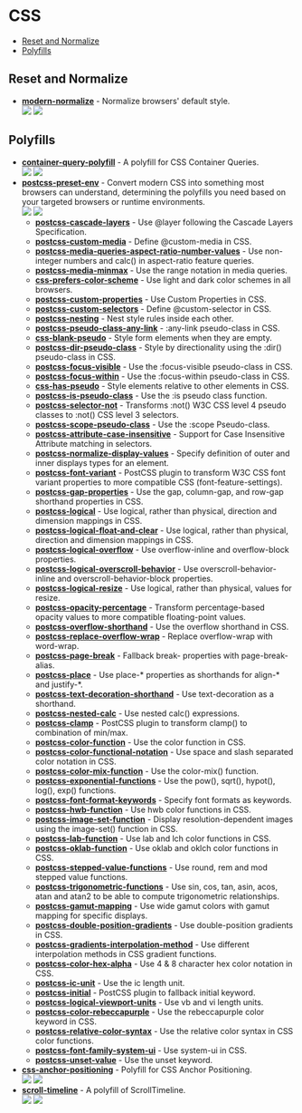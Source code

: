 # CSS

- [Reset and Normalize](#reset-and-normalize)
- [Polyfills](#polyfills)

## Reset and Normalize

- **[modern-normalize](https://github.com/sindresorhus/modern-normalize)** - Normalize browsers' default style.  
  ![](https://img.shields.io/github/stars/sindresorhus/modern-normalize?style=social&label=Star)
  ![](https://img.shields.io/github/last-commit/sindresorhus/modern-normalize?style=social&label=Update)

## Polyfills

- **[container-query-polyfill](https://github.com/GoogleChromeLabs/container-query-polyfill)** - A polyfill for CSS Container Queries.  
  ![](https://img.shields.io/github/stars/GoogleChromeLabs/container-query-polyfill?style=social&label=Star)
  ![](https://img.shields.io/github/last-commit/GoogleChromeLabs/container-query-polyfill?style=social&label=Update)
- **[postcss-preset-env](https://github.com/csstools/postcss-plugins/tree/main/plugin-packs/postcss-preset-env)** - Convert modern CSS into something most browsers can understand, determining the polyfills you need based on your targeted browsers or runtime environments.  
  ![](https://img.shields.io/github/stars/csstools/postcss-plugins?style=social&label=Star)
  ![](https://img.shields.io/github/last-commit/csstools/postcss-plugins?style=social&label=Update)
  - **[postcss-cascade-layers](https://github.com/csstools/postcss-plugins/tree/main/plugins/postcss-cascade-layers)** - Use @layer following the Cascade Layers Specification.
  - **[postcss-custom-media](https://github.com/csstools/postcss-plugins/tree/main/plugins/postcss-custom-media)** - Define @custom-media in CSS.
  - **[postcss-media-queries-aspect-ratio-number-values](https://github.com/csstools/postcss-plugins/tree/main/plugins/postcss-media-queries-aspect-ratio-number-values)** - Use non-integer numbers and calc() in aspect-ratio feature queries.
  - **[postcss-media-minmax](https://github.com/csstools/postcss-plugins/tree/main/plugins/postcss-media-minmax)** - Use the range notation in media queries.
  - **[css-prefers-color-scheme](https://github.com/csstools/postcss-plugins/tree/main/plugins/css-prefers-color-scheme)** - Use light and dark color schemes in all browsers.
  - **[postcss-custom-properties](https://github.com/csstools/postcss-plugins/tree/main/plugins/postcss-custom-properties)** - Use Custom Properties in CSS.
  - **[postcss-custom-selectors](https://github.com/csstools/postcss-plugins/tree/main/plugins/postcss-custom-selectors)** - Define @custom-selector in CSS.
  - **[postcss-nesting](https://github.com/csstools/postcss-plugins/tree/main/plugins/postcss-nesting)** - Nest style rules inside each other.
  - **[postcss-pseudo-class-any-link](https://github.com/csstools/postcss-plugins/tree/main/plugins/postcss-pseudo-class-any-link)** - :any-link pseudo-class in CSS.
  - **[css-blank-pseudo](https://github.com/csstools/postcss-plugins/tree/main/plugins/css-blank-pseudo)** - Style form elements when they are empty.
  - **[postcss-dir-pseudo-class](https://github.com/csstools/postcss-plugins/tree/main/plugins/postcss-dir-pseudo-class)** - Style by directionality using the :dir() pseudo-class in CSS.
  - **[postcss-focus-visible](https://github.com/csstools/postcss-plugins/tree/main/plugins/postcss-focus-visible)** - Use the :focus-visible pseudo-class in CSS.
  - **[postcss-focus-within](https://github.com/csstools/postcss-plugins/tree/main/plugins/postcss-focus-within)** - Use the :focus-within pseudo-class in CSS.
  - **[css-has-pseudo](https://github.com/csstools/postcss-plugins/tree/main/plugins/css-has-pseudo)** - Style elements relative to other elements in CSS.
  - **[postcss-is-pseudo-class](https://github.com/csstools/postcss-plugins/tree/main/plugins/postcss-is-pseudo-class)** - Use the :is pseudo class function.
  - **[postcss-selector-not](https://github.com/csstools/postcss-plugins/tree/main/plugins/postcss-selector-not)** - Transforms :not() W3C CSS level 4 pseudo classes to :not() CSS level 3 selectors.
  - **[postcss-scope-pseudo-class](https://github.com/csstools/postcss-plugins/tree/main/plugins/postcss-scope-pseudo-class)** - Use the :scope Pseudo-class.
  - **[postcss-attribute-case-insensitive](https://github.com/csstools/postcss-plugins/tree/main/plugins/postcss-attribute-case-insensitive)** - Support for Case Insensitive Attribute matching in selectors.
  - **[postcss-normalize-display-values](https://github.com/csstools/postcss-plugins/tree/main/plugins/postcss-normalize-display-values)** - Specify definition of outer and inner displays types for an element.
  - **[postcss-font-variant](https://github.com/postcss/postcss-font-variant)** - PostCSS plugin to transform W3C CSS font variant properties to more compatible CSS (font-feature-settings).
  - **[postcss-gap-properties](https://github.com/csstools/postcss-plugins/tree/main/plugins/postcss-gap-properties)** - Use the gap, column-gap, and row-gap shorthand properties in CSS.
  - **[postcss-logical](https://github.com/csstools/postcss-plugins/tree/main/plugins/postcss-logical)** - Use logical, rather than physical, direction and dimension mappings in CSS.
  - **[postcss-logical-float-and-clear](https://github.com/csstools/postcss-plugins/tree/main/plugins/postcss-logical-float-and-clear)** - Use logical, rather than physical, direction and dimension mappings in CSS.
  - **[postcss-logical-overflow](https://github.com/csstools/postcss-plugins/tree/main/plugins/postcss-logical-overflow)** - Use overflow-inline and overflow-block properties.
  - **[postcss-logical-overscroll-behavior](https://github.com/csstools/postcss-plugins/tree/main/plugins/postcss-logical-overscroll-behavior)** - Use overscroll-behavior-inline and overscroll-behavior-block properties.
  - **[postcss-logical-resize](https://github.com/csstools/postcss-plugins/tree/main/plugins/postcss-logical-resize)** - Use logical, rather than physical, values for resize.
  - **[postcss-opacity-percentage](https://github.com/mrcgrtz/postcss-opacity-percentage)** - Transform percentage-based opacity values to more compatible floating-point values.
  - **[postcss-overflow-shorthand](https://github.com/csstools/postcss-plugins/tree/main/plugins/postcss-overflow-shorthand)** - Use the overflow shorthand in CSS.
  - **[postcss-replace-overflow-wrap](https://github.com/mattdimu/postcss-replace-overflow-wrap)** - Replace overflow-wrap with word-wrap.
  - **[postcss-page-break](https://github.com/shrpne/postcss-page-break)** - Fallback break- properties with page-break- alias.
  - **[postcss-place](https://github.com/csstools/postcss-plugins/tree/main/plugins/postcss-place)** - Use place-* properties as shorthands for align-* and justify-*.
  - **[postcss-text-decoration-shorthand](https://github.com/csstools/postcss-plugins/tree/main/plugins/postcss-text-decoration-shorthand)** - Use text-decoration as a shorthand.
  - **[postcss-nested-calc](https://github.com/csstools/postcss-plugins/tree/main/plugins/postcss-nested-calc)** - Use nested calc() expressions.
  - **[postcss-clamp](https://github.com/polemius/postcss-clamp)** - PostCSS plugin to transform clamp() to combination of min/max.
  - **[postcss-color-function](https://github.com/csstools/postcss-plugins/tree/main/plugins/postcss-color-function)** - Use the color function in CSS.
  - **[postcss-color-functional-notation](https://github.com/csstools/postcss-plugins/tree/main/plugins/postcss-color-functional-notation)** - Use space and slash separated color notation in CSS.
  - **[postcss-color-mix-function](https://github.com/csstools/postcss-plugins/tree/main/plugins/postcss-color-mix-function)** - Use the color-mix() function.
  - **[postcss-exponential-functions](https://github.com/csstools/postcss-plugins/tree/main/plugins/postcss-exponential-functions)** - Use the pow(), sqrt(), hypot(), log(), exp() functions.
  - **[postcss-font-format-keywords](https://github.com/csstools/postcss-plugins/tree/main/plugins/postcss-font-format-keywords)** - Specify font formats as keywords.
  - **[postcss-hwb-function](https://github.com/csstools/postcss-plugins/tree/main/plugins/postcss-hwb-function)** - Use hwb color functions in CSS.
  - **[postcss-image-set-function](https://github.com/csstools/postcss-plugins/tree/main/plugins/postcss-image-set-function)** - Display resolution-dependent images using the image-set() function in CSS.
  - **[postcss-lab-function](https://github.com/csstools/postcss-plugins/tree/main/plugins/postcss-lab-function)** - Use lab and lch color functions in CSS.
  - **[postcss-oklab-function](https://github.com/csstools/postcss-plugins/tree/main/plugins/postcss-oklab-function)** - Use oklab and oklch color functions in CSS.
  - **[postcss-stepped-value-functions](https://github.com/csstools/postcss-plugins/tree/main/plugins/postcss-stepped-value-functions)** - Use round, rem and mod stepped value functions.
  - **[postcss-trigonometric-functions](https://github.com/csstools/postcss-plugins/tree/main/plugins/postcss-trigonometric-functions)** - Use sin, cos, tan, asin, acos, atan and atan2 to be able to compute trigonometric relationships.
  - **[postcss-gamut-mapping](https://github.com/csstools/postcss-plugins/tree/main/plugins/postcss-gamut-mapping)** - Use wide gamut colors with gamut mapping for specific displays.
  - **[postcss-double-position-gradients](https://github.com/csstools/postcss-plugins/tree/main/plugins/postcss-double-position-gradients)** - Use double-position gradients in CSS.
  - **[postcss-gradients-interpolation-method](https://github.com/csstools/postcss-plugins/tree/main/plugins/postcss-gradients-interpolation-method)** - Use different interpolation methods in CSS gradient functions.
  - **[postcss-color-hex-alpha](https://github.com/csstools/postcss-plugins/tree/main/plugins/postcss-color-hex-alpha)** - Use 4 & 8 character hex color notation in CSS.
  - **[postcss-ic-unit](https://github.com/csstools/postcss-plugins/tree/main/plugins/postcss-ic-unit)** - Use the ic length unit.
  - **[postcss-initial](https://github.com/maximkoretskiy/postcss-initial)** - PostCSS plugin to fallback initial keyword.
  - **[postcss-logical-viewport-units](https://github.com/csstools/postcss-plugins/tree/main/plugins/postcss-logical-viewport-units)** - Use vb and vi length units.
  - **[postcss-color-rebeccapurple](https://github.com/csstools/postcss-plugins/tree/main/plugins/postcss-color-rebeccapurple)** - Use the rebeccapurple color keyword in CSS.
  - **[postcss-relative-color-syntax](https://github.com/csstools/postcss-plugins/tree/main/plugins/postcss-relative-color-syntax)** - Use the relative color syntax in CSS color functions.
  - **[postcss-font-family-system-ui](https://github.com/JLHwung/postcss-font-family-system-ui)** - Use system-ui in CSS.
  - **[postcss-unset-value](https://github.com/csstools/postcss-plugins/tree/main/plugins/postcss-unset-value)** - Use the unset keyword.
- **[css-anchor-positioning](https://github.com/oddbird/css-anchor-positioning)** - Polyfill for CSS Anchor Positioning.  
  ![](https://img.shields.io/github/stars/oddbird/css-anchor-positioning?style=social&label=Star)
  ![](https://img.shields.io/github/last-commit/oddbird/css-anchor-positioning?style=social&label=Update)
- **[scroll-timeline](https://github.com/flackr/scroll-timeline)** - A polyfill of ScrollTimeline.  
  ![](https://img.shields.io/github/stars/flackr/scroll-timeline?style=social&label=Star)
  ![](https://img.shields.io/github/last-commit/flackr/scroll-timeline?style=social&label=Update)
